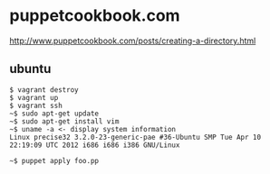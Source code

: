 # puppetcookbook.com
http://www.puppetcookbook.com/posts/creating-a-directory.html

## ubuntu

```
$ vagrant destroy
$ vagrant up
$ vagrant ssh
~$ sudo apt-get update
~$ sudo apt-get install vim
~$ uname -a <- display system information
Linux precise32 3.2.0-23-generic-pae #36-Ubuntu SMP Tue Apr 10 22:19:09 UTC 2012 i686 i686 i386 GNU/Linux
```

```
~$ puppet apply foo.pp
```